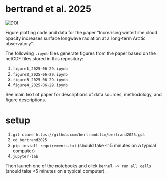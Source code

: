 # bertrand et al. 2025
[![DOI](https://zenodo.org/badge/944806702.svg)](https://doi.org/10.5281/zenodo.15786066)

Figure plotting code and data for the paper "Increasing wintertime cloud opacity increases surface longwave radiation at a long-term Arctic observatory". 

The following `.ipynb` files generate figures from the paper based on the netCDF files stored in this repository:
1. `figure1_2025-06-29.ipynb`
2. `figure2_2025-06-29.ipynb`
3. `figure3_2025-06-29.ipynb`
4. `figure4_2025-06-29.ipynb`

See main text of paper for descriptions of data sources, methodology, and figure descriptions.

# setup
1. `git clone https://github.com/bertrandclim/bertrand2025.git`
2. `cd bertrand2025`
3. `pip install requirements.txt` (should take <15 minutes on a typical computer)
4. `jupyter-lab`

Then launch one of the notebooks and click `kernel -> run all cells` (should take <5 minutes on a typical computer).
